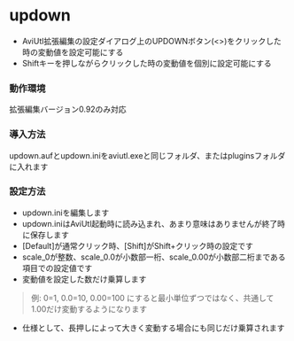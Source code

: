 # updown
- AviUtl拡張編集の設定ダイアログ上のUPDOWNボタン(<>)をクリックした時の変動値を設定可能にする
- Shiftキーを押しながらクリックした時の変動値を個別に設定可能にする
### 動作環境
拡張編集バージョン0.92のみ対応
### 導入方法
updown.aufとupdown.iniをaviutl.exeと同じフォルダ、またはpluginsフォルダに入れます
### 設定方法
- updown.iniを編集します
- updown.iniはAviUtl起動時に読み込まれ、あまり意味はありませんが終了時に保存します
- [Default]が通常クリック時、[Shift]がShift+クリック時の設定です
- scale_0が整数、scale_0.0が小数部一桁、scale_0.00が小数部二桁まである項目での設定値です
- 変動値を設定した数だけ乗算します
> 例: 0=1, 0.0=10, 0.00=100 にすると最小単位ずつではなく、共通して1.00だけ変動するようになります
- 仕様として、長押しによって大きく変動する場合にも同じだけ乗算されます
